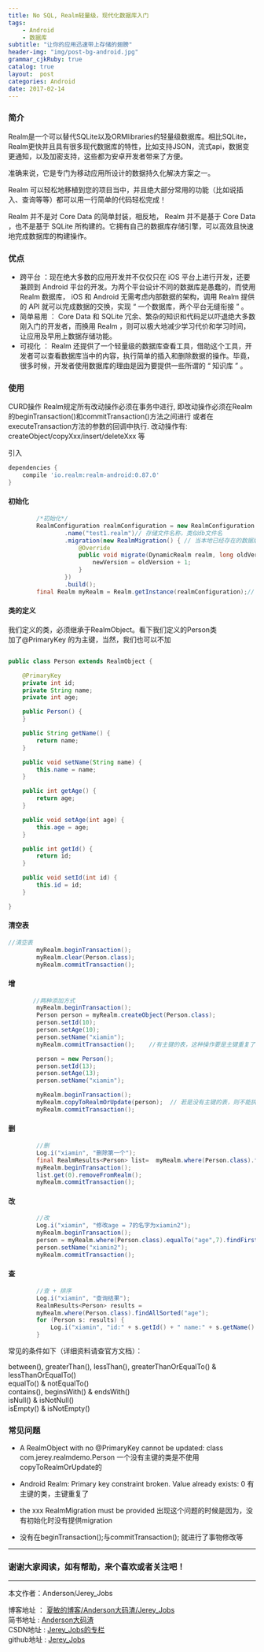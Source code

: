 ```yaml
---
title: No SQL, Realm轻量级，现代化数据库入门
tags: 
    - Android
    - 数据库
subtitle: "让你的应用迅速带上存储的翅膀"
header-img: "img/post-bg-android.jpg"
grammar_cjkRuby: true
catalog: true
layout:  post
categories: Android
date: 2017-02-14
---
```



### 简介

 Realm是一个可以替代SQLite以及ORMlibraries的轻量级数据库。相比SQLite，Realm更快并且具有很多现代数据库的特性，比如支持JSON，流式api，数据变更通知，以及加密支持，这些都为安卓开发者带来了方便。
 
准确来说，它是专门为移动应用所设计的数据持久化解决方案之一。

Realm 可以轻松地移植到您的项目当中，并且绝大部分常用的功能（比如说插入、查询等等）都可以用一行简单的代码轻松完成！

Realm 并不是对 Core Data 的简单封装，相反地， Realm 并不是基于 Core Data ，也不是基于 SQLite 所构建的。它拥有自己的数据库存储引擎，可以高效且快速地完成数据库的构建操作。
 
### 优点

- 跨平台 ：现在绝大多数的应用开发并不仅仅只在 iOS 平台上进行开发，还要兼顾到 Android 平台的开发。为两个平台设计不同的数据库是愚蠢的，而使用 Realm 数据库， iOS 和 Android 无需考虑内部数据的架构，调用 Realm 提供的 API 就可以完成数据的交换，实现 “ 一个数据库，两个平台无缝衔接 ” 。
- 简单易用 ： Core Data 和 SQLite 冗余、繁杂的知识和代码足以吓退绝大多数刚入门的开发者，而换用 Realm ，则可以极大地减少学习代价和学习时间，让应用及早用上数据存储功能。
- 可视化 ： Realm 还提供了一个轻量级的数据库查看工具，借助这个工具，开发者可以查看数据库当中的内容，执行简单的插入和删除数据的操作。毕竟，很多时候，开发者使用数据库的理由是因为要提供一些所谓的 “ 知识库 ” 。

### 使用

CURD操作
Realm规定所有改动操作必须在事务中进行, 即改动操作必须在Realm的beginTransaction()和commitTransaction()方法之间进行 或者在executeTransaction方法的参数的回调中执行. 改动操作有: createObject/copyXxx/insert/deleteXxx 等


引入

``` gradle
dependencies {
    compile 'io.realm:realm-android:0.87.0'
}
```

#### 初始化

``` java
        /*初始化*/
        RealmConfiguration realmConfiguration = new RealmConfiguration.Builder(this)
                .name("test1.realm")// 存储文件名称，类似db文件名
                .migration(new RealmMigration() { // 当本地已经存在的数据版本跟当前运行的不一致会调用此方法
                    @Override
                    public void migrate(DynamicRealm realm, long oldVersion, long newVersion) {
                        newVersion = oldVersion + 1;
                    }
                })
                .build();
        final Realm myRealm = Realm.getInstance(realmConfiguration);// 设置配置
```

#### 类的定义

我们定义的类，必须继承于RealmObject。看下我们定义的Person类<br>
加了@PrimaryKey 的为主键，当然，我们也可以不加

``` java

public class Person extends RealmObject {

    @PrimaryKey               
    private int id;
    private String name;
    private int age;

    public Person() {
    }

    public String getName() {
        return name;
    }

    public void setName(String name) {
        this.name = name;
    }

    public int getAge() {
        return age;
    }

    public void setAge(int age) {
        this.age = age;
    }

    public int getId() {
        return id;
    }

    public void setId(int id) {
        this.id = id;
    }

}
```

#### 清空表

``` java
//清空表
        myRealm.beginTransaction();
        myRealm.clear(Person.class);
        myRealm.commitTransaction();
```

#### 增

``` java
       //两种添加方式
        myRealm.beginTransaction();
        Person person = myRealm.createObject(Person.class);
        person.setId(10);
        person.setAge(10);
        person.setName("xiamin");
        myRealm.commitTransaction();    //有主键的表，这种操作要是主键重复了可是会报异常的

        person = new Person();
        person.setId(13);
        person.setAge(13);
        person.setName("xiamin");

        myRealm.beginTransaction();
        myRealm.copyToRealmOrUpdate(person);  // 若是没有主键的表，则不能执行该操作哦 通过主键查询它的对象，如果查询到了，则更新它，否则新建一个对象来代替。
        myRealm.commitTransaction();
```

#### 删

``` java
        //删
        Log.i("xiamin", "删除第一个");
        final RealmResults<Person> list=  myRealm.where(Person.class).findAll();
        myRealm.beginTransaction();
        list.get(0).removeFromRealm();
        myRealm.commitTransaction();
```



#### 改

``` java
        //改
        Log.i("xiamin", "修改age = 7的名字为xiamin2");
        myRealm.beginTransaction();
        person = myRealm.where(Person.class).equalTo("age",7).findFirst();
        person.setName("xiamin2");
        myRealm.commitTransaction();

```



#### 查

``` java
        //查 + 排序
        Log.i("xiamin", "查询结果");
        RealmResults<Person> results =
        myRealm.where(Person.class).findAllSorted("age");
        for (Person s: results) {
            Log.i("xiamin", "id:" + s.getId() + " name:" + s.getName() + " age:" + s.getAge());
        }
```

常见的条件如下（详细资料请查官方文档）：

between(), greaterThan(), lessThan(), greaterThanOrEqualTo() & lessThanOrEqualTo()<br>
equalTo() & notEqualTo() <br>
contains(), beginsWith() & endsWith() <br>
isNull() & isNotNull() <br>
isEmpty() & isNotEmpty()


### 常见问题

-  A RealmObject with no @PrimaryKey cannot be updated: class com.jerey.realmdemo.Person 
一个没有主键的类是不使用copyToRealmOrUpdate的

-  Android Realm: Primary key constraint broken. Value already exists: 0
有主键的类，主键重复了

-  the xxx RealmMigration must be provided
出现这个问题的时候是因为，没有初始化时没有提供migration
 
- 没有在beginTransaction();与commitTransaction(); 就进行了事物修改等


 
 ----------

### 谢谢大家阅读，如有帮助，来个喜欢或者关注吧！

 ----------
 本文作者：Anderson/Jerey_Jobs 

 博客地址   ： [夏敏的博客/Anderson大码渣/Jerey_Jobs][1] <br>
 简书地址   :  [Anderson大码渣][2] <br>
 CSDN地址   :  [Jerey_Jobs的专栏][3] <br>
 github地址 :  [Jerey_Jobs][4]
 


  [1]: http://jerey.cn/
  [2]: http://www.jianshu.com/users/016a5ba708a0/latest_articles
  [3]: http://blog.csdn.net/jerey_jobs
  [4]: https://github.com/Jerey-Jobs